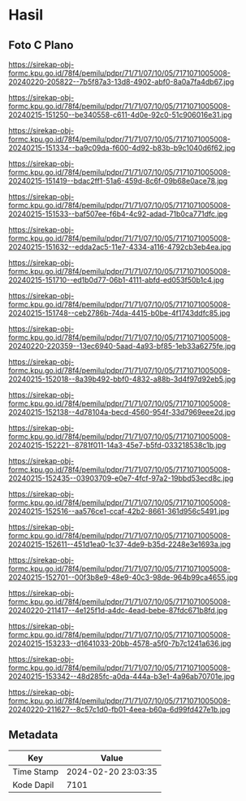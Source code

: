 # Hasil

## Foto C Plano

https://sirekap-obj-formc.kpu.go.id/78f4/pemilu/pdpr/71/71/07/10/05/7171071005008-20240220-205822--7b5f87a3-13d8-4902-abf0-8a0a7fa4db67.jpg

https://sirekap-obj-formc.kpu.go.id/78f4/pemilu/pdpr/71/71/07/10/05/7171071005008-20240215-151250--be340558-c611-4d0e-92c0-51c906016e31.jpg

https://sirekap-obj-formc.kpu.go.id/78f4/pemilu/pdpr/71/71/07/10/05/7171071005008-20240215-151334--ba9c09da-f600-4d92-b83b-b9c1040d6f62.jpg

https://sirekap-obj-formc.kpu.go.id/78f4/pemilu/pdpr/71/71/07/10/05/7171071005008-20240215-151419--bdac2ff1-51a6-459d-8c6f-09b68e0ace78.jpg

https://sirekap-obj-formc.kpu.go.id/78f4/pemilu/pdpr/71/71/07/10/05/7171071005008-20240215-151533--baf507ee-f6b4-4c92-adad-71b0ca771dfc.jpg

https://sirekap-obj-formc.kpu.go.id/78f4/pemilu/pdpr/71/71/07/10/05/7171071005008-20240215-151632--edda2ac5-11e7-4334-a116-4792cb3eb4ea.jpg

https://sirekap-obj-formc.kpu.go.id/78f4/pemilu/pdpr/71/71/07/10/05/7171071005008-20240215-151710--ed1b0d77-06b1-4111-abfd-ed053f50b1c4.jpg

https://sirekap-obj-formc.kpu.go.id/78f4/pemilu/pdpr/71/71/07/10/05/7171071005008-20240215-151748--ceb2786b-74da-4415-b0be-4f1743ddfc85.jpg

https://sirekap-obj-formc.kpu.go.id/78f4/pemilu/pdpr/71/71/07/10/05/7171071005008-20240220-220359--13ec6940-5aad-4a93-bf85-1eb33a6275fe.jpg

https://sirekap-obj-formc.kpu.go.id/78f4/pemilu/pdpr/71/71/07/10/05/7171071005008-20240215-152018--8a39b492-bbf0-4832-a88b-3d4f97d92eb5.jpg

https://sirekap-obj-formc.kpu.go.id/78f4/pemilu/pdpr/71/71/07/10/05/7171071005008-20240215-152138--4d78104a-becd-4560-954f-33d7969eee2d.jpg

https://sirekap-obj-formc.kpu.go.id/78f4/pemilu/pdpr/71/71/07/10/05/7171071005008-20240215-152221--8781f011-14a3-45e7-b5fd-033218538c1b.jpg

https://sirekap-obj-formc.kpu.go.id/78f4/pemilu/pdpr/71/71/07/10/05/7171071005008-20240215-152435--03903709-e0e7-4fcf-97a2-19bbd53ecd8c.jpg

https://sirekap-obj-formc.kpu.go.id/78f4/pemilu/pdpr/71/71/07/10/05/7171071005008-20240215-152516--aa576ce1-ccaf-42b2-8661-361d956c5491.jpg

https://sirekap-obj-formc.kpu.go.id/78f4/pemilu/pdpr/71/71/07/10/05/7171071005008-20240215-152611--451d1ea0-1c37-4de9-b35d-2248e3e1693a.jpg

https://sirekap-obj-formc.kpu.go.id/78f4/pemilu/pdpr/71/71/07/10/05/7171071005008-20240215-152701--00f3b8e9-48e9-40c3-98de-964b99ca4655.jpg

https://sirekap-obj-formc.kpu.go.id/78f4/pemilu/pdpr/71/71/07/10/05/7171071005008-20240220-211417--4e125f1d-a4dc-4ead-bebe-87fdc671b8fd.jpg

https://sirekap-obj-formc.kpu.go.id/78f4/pemilu/pdpr/71/71/07/10/05/7171071005008-20240215-153233--d1641033-20bb-4578-a5f0-7b7c1241a636.jpg

https://sirekap-obj-formc.kpu.go.id/78f4/pemilu/pdpr/71/71/07/10/05/7171071005008-20240215-153342--48d285fc-a0da-444a-b3e1-4a96ab70701e.jpg

https://sirekap-obj-formc.kpu.go.id/78f4/pemilu/pdpr/71/71/07/10/05/7171071005008-20240220-211627--8c57c1d0-fb01-4eea-b60a-6d99fd427e1b.jpg


## Metadata

| Key        | Value               |
| ---------- | ------------------- |
| Time Stamp | 2024-02-20 23:03:35 |
| Kode Dapil | 7101                |



